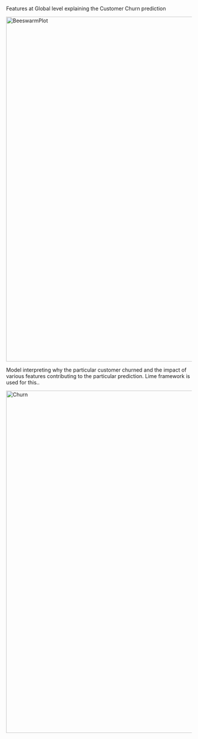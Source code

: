 Features at Global level explaining the Customer Churn prediction

<img width="937" alt="BeeswarmPlot" src="https://github.com/Adigo45/MasterThesis/assets/86388354/0088e276-d0dd-4f34-89ed-396c60bd365e">






Model interpreting why the particular customer churned and the impact of various features contributing to the particular prediction. Lime framework is used for this..

<img width="930" alt="Churn" src="https://github.com/Adigo45/MasterThesis/assets/86388354/7e6199a7-6260-4439-ae9f-360fd82868f3">

